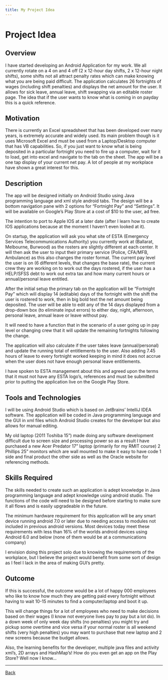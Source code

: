 ```yaml
---
title: My Project Idea
---
```


<!-- References for links -->
[home]:index "Home"

[pascal_wiki]: https://en.wikipedia.org/wiki/Pascal_(programming_language) "Pascal"
[c_wiki]: https://en.wikipedia.org/wiki/C_(programming_language) "C Language"
[esta]: https://www.esta.vic.gov.au "Emergency Services Telecommunications Authority"
[oua]: http://www.open.edu.au "Open Universitys Australia"
[googleLink]: https://careers.google.com/jobs/results/82102238182286022/ "Google Software Engineer"
<!-- References for images -->
[googleJob]:img/googleJob.png "Google Software Engineer"
[mbtiResult]:img/mbtiResult.png "MBTI Result"
[bigFiveResult]:img/bigFiveResult.png "Big 5 Result"
[learningStyle]:img/learningStyle.png "Learning style Result"

# Project Idea
## Overview
I have started developing an Android Application for my work. We all currently rotate on a 4 on and 4 off (2 x 12-hour day shifts, 2 x 12-hour night shifts), some shifts not all attract penalty rates which can make knowing what you are being paid difficult. The application calculates 26 fortnights of wages (including shift penalties) and displays the net amount for the user. It allows for sick leave, annual leave, shift swapping via an editable roster page. The idea that if the user wants to know what is coming in on payday this is a quick reference.

## Motivation
There is currently an Excel spreadsheet that has been developed over many years, is extremely accurate and widely used. Its main problem though is it uses Microsoft Excel and must be used from a Laptop/Desktop computer that has VB capabilities. So, if you just want to know what is being deposited in a particular fortnight you need to fire up a computer, wait for it to load, get into excel and navigate to the tab on the sheet. 
The app will be a one tap display of your current net pay. A lot of people at my workplace have shown a great interest for this.

## Description 
The app will be designed initially on Android Studio using Java programming language and xml style android tabs. The design will be a bottom navigation pane with 2 options for “Fortnight Pay” and “Settings”. It will be available on Google’s Play Store at a cost of $10 to the user, ad free.

The intention to port to Apple IOS at a later date (after I learn how to create IOS applications because at the moment I haven’t even looked at it).

On startup, the application will ask you what site of ESTA (Emergency Services Telecommunications Authority) you currently work at (Ballarat, Melbourne, Burwood) as the rosters are slightly different at each center.
It will then ask the user to input their primary service (Police, CFA/MFB, Ambulance) as this also changes the roster format. The current pay level the user is on (6 different levels, that changes the base rate), the current crew they are working on to work out the days rostered, if the user has a HELP/SFSS debt to work out extra tax and how many current hours or annual/personal leave entitled.

After the initial setup the primary tab on the application will be “Fortnight Pay” which will display 14 (editable) days of the fortnight with the shift the user is rostered to work, then in big bold text the net amount being deposited.
The user will be able to edit any of the 14 days displayed from a drop-down box (to eliminate input errors) to either day, night, afternoon, personal leave, annual leave or leave without pay.

It will need to have a function that in the scenario of a user going up in pay level or changing crew that it will update the remaining fortnights following the change.

The application will also calculate if the user takes leave (annual/personal) and update the running total of entitlements to the user. Also adding 7.45 hours of leave to every fortnight worked keeping in mind it does not accrue when the user does not have enough personal leave entitlements.

I have spoken to ESTA management about this and agreed upon the terms that it must not have any ESTA logo’s, references and must be submitted prior to putting the application live on the Google Play Store.

## Tools and Technologies
I will be using Android Studio which is based on JetBrains’ IntelliJ IDEA software. The application will be coded in Java programming language and the GUI in xml files which Android Studio creates for the developer but also allows for manual editing.

My old laptop (2011 Toshiba 15”) made doing any software development difficult due to screen size and processing power so as a result I have purchased a new Acer Predator 17” laptop (primarily for my RMIT course) 2 Phillips 25” monitors which are wall mounted to make it easy to have code 1 side and final product the other side as well as the Oracle website for referencing methods. 

## Skills Required 
The skills needed to create such an application is adept knowledge in Java programming language and adept knowledge using android studio. The functions of the code will need to be designed before starting to make sure it all flows and is easily upgradeable in the future.

The minimum hardware requirement for this application will be any smart device running android 7.0 or later due to needing access to modules not included in previous android versions. Most devices today meet these requirements with less than 16% of the worlds android devices using Android 6.0 and below (none of them would be at a communications company)

I envision doing this project solo due to knowing the requirements of the workplace, but I believe the project would benefit from some sort of design as I feel I lack in the area of making GUI’s pretty.


## Outcome
If this is successful, the outcome would be a lot of happy 000 employees who like to know how much they are getting paid every fortnight without having to wait 10-15 minutes to find a computer/laptop and boot it up.

This will change things for a lot of employees who need to make decisions based on their wages (I know not everyone lives pay to pay but a lot do). In a down week of only week day shifts (no penalties) you might try and pickup some overtime and vice versa if your normal roster is all weekend shifts (very high penalties) you may want to purchase that new laptop and 2 new screens because the budget allows.

Also, the learning benefits for the developer, multiple java files and activity xml’s, 2D arrays and HashMap’s! How do you even get an app on the Play Store? Well now I know…

___

[Back][home]
